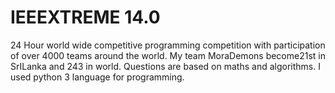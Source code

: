 # IEEEXTREME 14.0
 24 Hour world wide competitive programming competition with participation of over 4000 teams around the world. My team MoraDemons become21st in SrILanka and 243 in world. Questions are based on maths and algorithms. I used python 3 language for programming.
